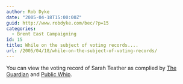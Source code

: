 ```yaml
---
author: Rob Dyke
date: "2005-04-18T15:00:00Z"
guid: http://www.robdyke.com/bec/?p=15
categories:
  - Brent East Campaigning
id: 15
title: While on the subject of voting records....
url: /2005/04/18/while-on-the-subject-of-voting-records/
---
```

You can view the voting record of Sarah Teather as complied by [The Guardian](http://politics.guardian.co.uk/person/howtheyvoted/0,,-6690,00.html) and [Public Whip](http://www.publicwhip.org.uk/mp.php?id=uk.org.publicwhip/member/1350&showall=yes#divisions).